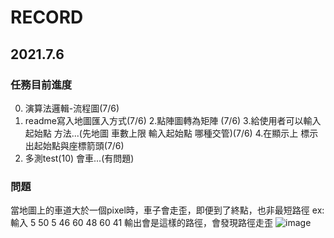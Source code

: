 # RECORD
## 2021.7.6
### 任務目前進度
0. 演算法邏輯-流程圖(7/6)
1. readme寫入地圖匯入方式(7/6)
2.點陣圖轉為矩陣 (7/6)
3.給使用者可以輸入 起始點 方法...(先地圖 車數上限 輸入起始點 哪種交管)(7/6)
4.在顯示上 標示出起始點與座標箭頭(7/6)
5. 多測test(10) 會車...(有問題)

### 問題
當地圖上的車道大於一個pixel時，車子會走歪，即便到了終點，也非最短路徑
ex:輸入
5
50
5
46
60
48
60
41
輸出會是這樣的路徑，會發現路徑走歪
![image](https://user-images.githubusercontent.com/38370262/124549787-3f97b400-de62-11eb-8bf9-16052af743ce.png)

